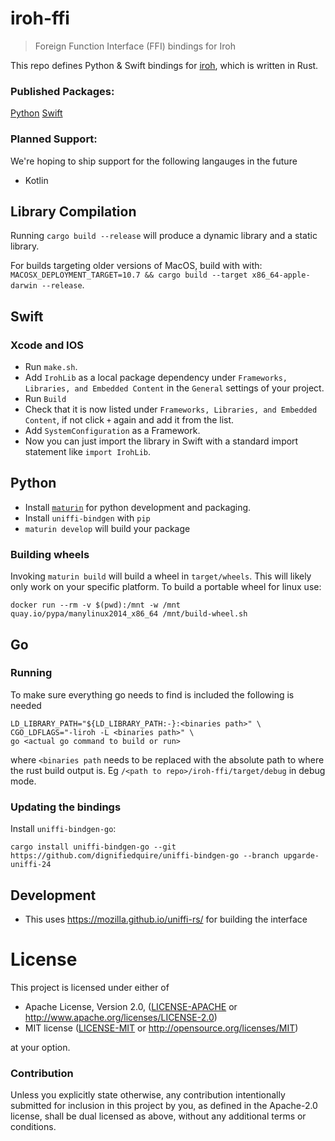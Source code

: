 # iroh-ffi 

> Foreign Function Interface (FFI) bindings for Iroh

This repo defines Python & Swift bindings for [iroh](https://github.com/n0-computer/iroh), which is written in Rust.

### Published Packages:

[Python](https://pypi.org/project/iroh/)
[Swift](https://github.com/n0-computer/iroh-ffi)

### Planned Support:
We're hoping to ship support for the following langauges in the future

- Kotlin



## Library Compilation

Running `cargo build --release` will produce a dynamic library and a static library.

For builds targeting older versions of MacOS, build with with:  `MACOSX_DEPLOYMENT_TARGET=10.7 && cargo build --target x86_64-apple-darwin --release`.

## Swift

### Xcode and IOS 

- Run `make.sh`. 
- Add `IrohLib` as a local package dependency under `Frameworks, Libraries, and Embedded Content` in the `General` settings of your project. 
- Run `Build`
- Check that it is now listed under `Frameworks, Libraries, and Embedded Content`, if not click `+` again and add it from the list.
- Add `SystemConfiguration` as a Framework.
- Now you can just import the library in Swift with a standard import statement like `import IrohLib`.

## Python

- Install [`maturin`](https://www.maturin.rs/installation) for python development and packaging.
- Install `uniffi-bindgen` with `pip`
- `maturin develop` will build your package

### Building wheels

Invoking `maturin build` will build a wheel in `target/wheels`.  This
will likely only work on your specific platform. To build a portable
wheel for linux use:

```
docker run --rm -v $(pwd):/mnt -w /mnt quay.io/pypa/manylinux2014_x86_64 /mnt/build-wheel.sh
```

## Go

### Running 

To make sure everything go needs to find is included the following is needed

```
LD_LIBRARY_PATH="${LD_LIBRARY_PATH:-}:<binaries path>" \
CGO_LDFLAGS="-liroh -L <binaries path>" \
go <actual go command to build or run>
```

where `<binaries path` needs to be replaced with the absolute path to where the rust build output is. Eg `/<path to repo>/iroh-ffi/target/debug` in debug mode.


### Updating the bindings

Install `uniffi-bindgen-go`: 

```
cargo install uniffi-bindgen-go --git https://github.com/dignifiedquire/uniffi-bindgen-go --branch upgarde-uniffi-24
```

## Development

- This uses https://mozilla.github.io/uniffi-rs/ for building the interface

# License

This project is licensed under either of

 * Apache License, Version 2.0, ([LICENSE-APACHE](LICENSE-APACHE) or
   http://www.apache.org/licenses/LICENSE-2.0)
 * MIT license ([LICENSE-MIT](LICENSE-MIT) or
   http://opensource.org/licenses/MIT)

at your option.

### Contribution

Unless you explicitly state otherwise, any contribution intentionally submitted
for inclusion in this project by you, as defined in the Apache-2.0 license,
shall be dual licensed as above, without any additional terms or conditions.

